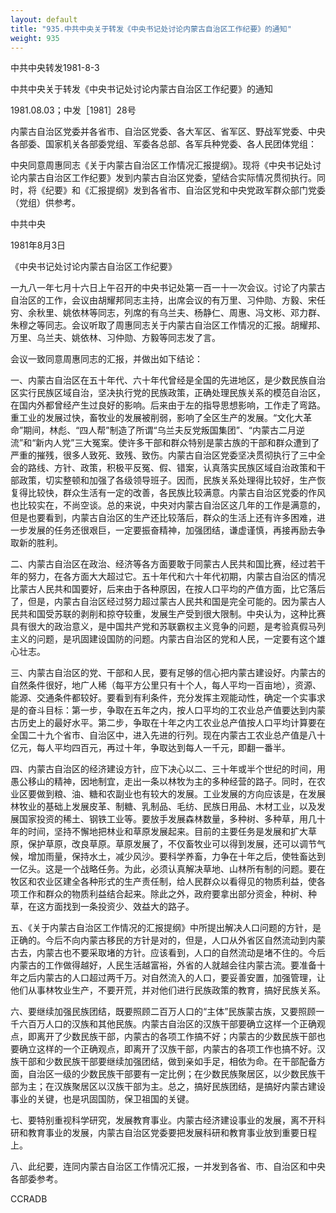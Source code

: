 ```yaml
---
layout: default
title: "935.中共中央关于转发《中央书记处讨论内蒙古自治区工作纪要》的通知"
weight: 935
---
```


中共中央转发1981-8-3

中共中央关于转发《中央书记处讨论内蒙古自治区工作纪要》的通知

1981.08.03；中发［1981］28号

内蒙古自治区党委并各省市、自治区党委、各大军区、省军区、野战军党委、中央各部委、国家机关各部委党组、军委各总部、各军兵种党委、各人民团体党组：

中央同意周惠同志《关于内蒙古自治区工作情况汇报提纲》。现将《中央书记处讨论内蒙古自治区工作纪要》发到内蒙古自治区党委，望结合实际情况贯彻执行。同时，将《纪要》和《汇报提纲》发到各省市、自治区党和中央党政军群众部门党委（党组）供参考。

中共中央

1981年8月3日

《中央书记处讨论内蒙古自治区工作纪要》

一九八一年七月十六日上午召开的中央书记处第一百一十一次会议。讨论了内蒙古自治区的工作，会议由胡耀邦同志主持，出席会议的有万里、习仲勋、方毅、宋任穷、余秋里、姚依林等同志，列席的有乌兰夫、杨静仁、周惠、冯文彬、邓力群、朱穆之等同志。会议听取了周惠同志关于内蒙古自治区工作情况的汇报。胡耀邦、万里、乌兰夫、姚依林、习仲勋、方毅等同志发了言。

会议一致同意周惠同志的汇报，并做出如下结论：

一、内蒙古自治区在五十年代、六十年代曾经是全国的先进地区，是少数民族自治区实行民族区域自治，坚决执行党的民族政策，正确处理民族关系的模范自治区，在国内外都曾经产生过良好的影响。后来由于左的指导思想影响，工作走了弯路。重工业的发展过快，畜牧业的发展被削弱，影响了全区生产的发展。“文化大革命”期间，林彪、“四人帮”制造了所谓“乌兰夫反党叛国集团”、“内蒙古二月逆流”和“新内人党”三大冤案。使许多干部和群众特别是蒙古族的干部和群众遭到了严重的摧残，很多人致死、致残、致伤。内蒙古自治区党委坚决贯彻执行了三中全会的路线、方针、政策，积极平反冤、假、错案，认真落实民族区域自治政策和干部政策，切实整顿和加强了各级领导班子。因而，民族关系处理得比较好，生产恢复得比较快，群众生活有一定的改善，各民族比较满意。内蒙古自治区党委的作风也比较实在，不尚空谈。总的来说，中央对内蒙古自治区这几年的工作是满意的，但是也要看到，内蒙古自治区的生产还比较落后，群众的生活上还有许多困难，进一步发展的任务还很艰巨，一定要振奋精神，加强团结，谦虚谨慎，再接再励去争取新的胜利。

二、内蒙古自治区在政治、经济等各方面要敢于同蒙古人民共和国比赛，经过若干年的努力，在各方面大大超过它。五十年代和六十年代初期，内蒙古自治区的情况比蒙古人民共和国要好，后来由于各种原因，在按人口平均的产值方面，比它落后了，但是，内蒙古自治区经过努力超过蒙古人民共和国是完全可能的。因为蒙古人民共和国受苏联的剥削和掠夺较重，发展生产受到很大限制。中央认为，这种比赛具有很大的政治意义，是中国共产党和苏联霸权主义竞争的问题，是考验真假马列主义的问题，是巩固建设国防的问题。内蒙古自治区的党和人民，一定要有这个雄心壮志。

三、内蒙古自治区的党、干部和人民，要有足够的信心把内蒙古建设好。内蒙古的自然条件很好，地广人稀（每平方公里只有十个人，每人平均一百亩地），资源、能源、交通条件都较好。要看到有利条件，充分发挥主观能动性，确定一个实事求是的奋斗目标：第一步，争取在五年之内，按人口平均的工农业总产值要达到内蒙古历史上的最好水平。第二步，争取在十年之内工农业总产值按人口平均计算要在全国二十九个省市、自治区中，进入先进的行列。现在内蒙古工农业总产值是八十亿元，每人平均四百元，再过十年，争取达到每人一千元，即翻一番半。

四、内蒙古自治区的经济建设方针，应下决心以二、三十年或半个世纪的时间，用愚公移山的精神，因地制宜，走出一条以林牧为主的多种经营的路子。同时，在农业区要做到粮、油、糖和农副业也有较大的发展。工业发展的方向应该是，在发展林牧业的基础上发展皮革、制糖、乳制品、毛纺、民族日用品、木材工业，以及发展国家投资的稀土、钢铁工业等。要放手发展森林数量，多种树、多种草，用几十年的时间，坚持不懈地把林业和草原发展起来。目前的主要任务是发展和扩大草原，保护草原，改良草原。草原发展了，不仅畜牧业可以得到发展，还可以调节气候，增加雨量，保持水土，减少风沙。要科学养畜，力争在十年之后，使牲畜达到一亿头。这是一个战略任务。为此，必须认真解决草地、山林所有制的问题。要在牧区和农业区建全各种形式的生产责任制，给人民群众以看得见的物质利益，使各项工作和群众的物质利益结合起来。除此之外，政府要拿出部分资金，种树、种草，在这方面找到一条投资少、效益大的路子。

五、《关于内蒙古自治区工作情况的汇报提纲》中所提出解决人口问题的方针，是正确的。今后不向内蒙古移民的方针是对的，但是，人口从外省区自然流动到内蒙古去，内蒙古也不要采取堵的方针。应该看到，人口的自然流动是堵不住的。今后内蒙古的工作做得越好，人民生活越富裕，外省的人就越会往内蒙古流。要准备十年之后内蒙古的人口超过两千万。对自然流入的人口，要妥善安置，加强管理，让他们从事林牧业生产，不要开荒，并对他们进行民族政策的教育，搞好民族关系。

六、要继续加强民族团结，既要照顾二百万人口的“主体”民族蒙古族，又要照顾一千六百万人口的汉族和其他民族。内蒙古自治区的汉族干部要确立这样一个正确观点，即离开了少数民族干部，内蒙古的各项工作搞不好；内蒙古的少数民族干部也要确立这样的一个正确观点，即离开了汉族干部，内蒙古的各项工作也搞不好。汉族干部和少数民族干部要继续加强团结，做到亲如手足，相依为命。在干部配备方面，自治区一级的少数民族干部要有一定比例；在少数民族聚居区，以少数民族干部为主；在汉族聚居区以汉族干部为主。总之，搞好民族团结，是搞好内蒙古建设事业的关键，也是巩固国防，保卫祖国的关键。

七、要特别重视科学研究，发展教育事业。内蒙古经济建设事业的发展，离不开科研和教育事业的发展，内蒙古自治区党委要把发展科研和教育事业放到重要日程上。

八、此纪要，连同内蒙古自治区工作情况汇报，一并发到各省、市、自治区和中央各部委参考。

CCRADB

